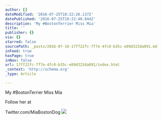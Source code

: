 ```yaml
---
author: []
dateModified: '2016-07-25T18:22:26.137Z'
datePublished: '2016-07-25T18:22:40.844Z'
description: 'My #BostonTerrier Miss Mia'
title: ''
publisher: {}
via: {}
starred: false
sourcePath: _posts/2016-07-16-17ff22fc-7f7e-4fc0-b35c-e89d323da091.md
inFeed: true
hasPage: true
inNav: false
url: 17ff22fc-7f7e-4fc0-b35c-e89d323da091/index.html
_context: 'http://schema.org'
_type: Article

---
```

My \#BostonTerrier Miss Mia

Follow her at

Twitter.com/MiaBostonDog
![](https://the-grid-user-content.s3-us-west-2.amazonaws.com/6d5ae858-9752-44f5-8bae-9e190d413f04.jpg)